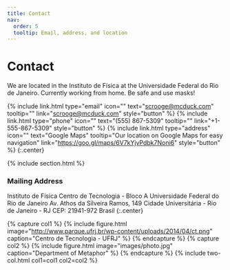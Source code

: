 ```yaml
---
title: Contact
nav:
  order: 5
  tooltip: Email, address, and location
---
```


# <i class="fas fa-envelope"></i>Contact

We are located in the Instituto de Física at the Universidade Federal do Rio de Janeiro. Currently working from home.
Be safe and use masks!

{%
  include link.html
  type="email"
  icon=""
  text="scrooge@mcduck.com"
  tooltip=""
  link="scrooge@mcduck.com"
  style="button"
%}
{%
  include link.html
  type="phone"
  icon=""
  text="(555) 867-5309"
  tooltip=""
  link="+1-555-867-5309"
  style="button"
%}
{%
  include link.html
  type="address"
  icon=""
  text="Google Maps"
  tooltip="Our location on Google Maps for easy navigation"
  link="https://goo.gl/maps/6V7kYjvPdbk7Noni6"
  style="button"
%}
{:.center}

{% include section.html %}

### <i class="fas fa-mail-bulk"></i>Mailing Address

Instituto de Física
Centro de Tecnologia - Bloco A
Universidade Federal do Rio de Janeiro
Av. Athos da Silveira Ramos, 149
Cidade Universitária - Rio de Janeiro - RJ
CEP: 21941-972
Brasil
{:.center}

{% capture col1 %}
{%
  include figure.html
  image="http://www.parque.ufrj.br/wp-content/uploads/2014/04/ct.png"
  caption="Centro de Tecnologia - UFRJ"
%}
{% endcapture %}
{% capture col2 %}
{%
  include figure.html
  image="images/photo.jpg"
  caption="Department of Metaphor"
%}
{% endcapture %}
{% include two-col.html col1=col1 col2=col2 %}
